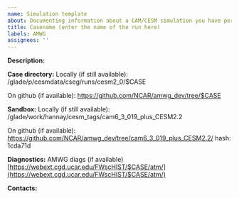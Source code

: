 ```yaml
---
name: Simulation template
about: Documenting information about a CAM/CESM simulation you have performed
title: Casename (enter the name of the run here)
labels: AMWG
assignees: ''
---
```


**Description:**

**Case directory:**
Locally (if still available):
/glade/p/cesmdata/cseg/runs/cesm2_0/$CASE

On github (if available):
https://github.com/NCAR/amwg_dev/tree/$CASE

**Sandbox:**
Locally (if still available):
/glade/work/hannay/cesm_tags/cam6_3_019_plus_CESM2.2

On github (if available):
https://github.com/NCAR/amwg_dev/tree/cam6_3_019_plus_CESM2.2/
hash: 1cda71d

**Diagnostics:**
AMWG diags (if available)
[https://webext.cgd.ucar.edu/FWscHIST/$CASE/atm/](https://webext.cgd.ucar.edu/FWscHIST/$CASE/atm/)

**Contacts:**

